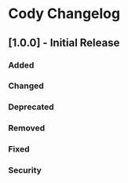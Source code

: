 # Cody Changelog

## [1.0.0] - Initial Release

### Added

### Changed

### Deprecated

### Removed

### Fixed

### Security
